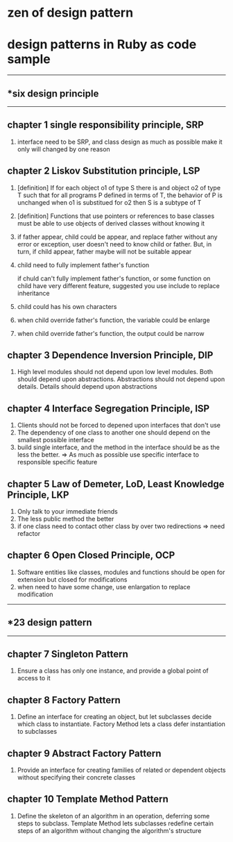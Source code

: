 # zen of design pattern
# design patterns in Ruby as code sample

---
## *six design principle
---

## chapter 1 single responsibility principle, SRP
1. interface need to be SRP, and class design as much as possible make it only will changed by one reason

## chapter 2 Liskov Substitution principle, LSP
1. [definition] If for each object o1 of type S there is and object o2 of type T such that for all programs P defined in terms of T, the behavior of P is unchanged when o1 is substitued for o2 then S is a subtype of T
2. [definition] Functions that use pointers or references to base classes must be able to use objects of derived classes without knowing it
3. if father appear, child could be appear, and replace father without any error or exception, user doesn't need to know child or father. But, in turn, if child appear, father maybe will not be suitable appear
4. child need to fully implement father's function
	
	if chuld can't fully implement father's function, or some function on child have very different feature, suggested you use include to replace inheritance
5. child could has his own characters
6. when child override father's function, the variable could be enlarge
7. when child override father's function, the output could be narrow

## chapter 3 Dependence Inversion Principle, DIP
1. High level modules should not depend upon low level modules. Both should depend upon abstractions. Abstractions should not depend upon details. Details should depend upon abstractions

## chapter 4 Interface Segregation Principle, ISP
1. Clients should not be forced to depened upon interfaces that don't use
2. The dependency of one class to another one should depend on the smallest possible interface
3. build single interface, and the method in the interface should be as the less the better. => As much as possible use specific interface to responsible specific feature

## chapter 5 Law of Demeter, LoD, Least Knowledge Principle, LKP
1. Only talk to your immediate friends
2. The less public method the better
3. if one class need to contact other class by over two redirections => need refactor

## chapter 6 Open Closed Principle, OCP
1. Software entities like classes, modules and functions should be open for extension but closed for modifications
2. when need to have some change, use enlargation to replace modification


---
## *23 design pattern
---

## chapter 7 Singleton Pattern
1. Ensure a class has only one instance, and provide a global point of access to it

## chapter 8 Factory Pattern
1. Define an interface for creating an object, but let subclasses decide which class to instantiate. Factory Method lets a class defer instantiation to subclasses

## chapter 9 Abstract Factory Pattern
1. Provide an interface for creating families of related or dependent objects without specifying their concrete classes

## chapter 10 Template Method Pattern
1. Define the skeleton of an algorithm in an operation, deferring some steps to subclass. Template Method lets subclasses redefine certain steps of an algorithm without changing the algorithm's structure